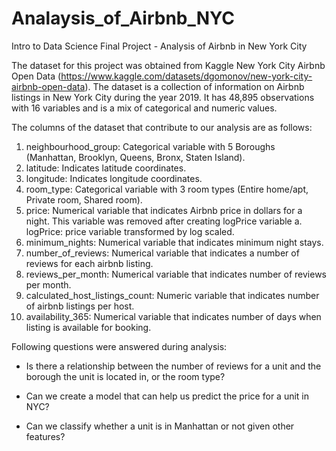 # Analaysis_of_Airbnb_NYC
Intro to Data Science Final Project - Analysis of Airbnb in New York City

The dataset for this project was obtained from Kaggle New York City Airbnb Open Data (https://www.kaggle.com/datasets/dgomonov/new-york-city-airbnb-open-data). The dataset is a collection of information on Airbnb listings in New York City during the year 2019. It has 48,895 observations with 16 variables and is a mix of categorical and numeric values.

The columns of the dataset that contribute to our analysis are as follows: 

1. neighbourhood_group: Categorical variable with 5 Boroughs (Manhattan, Brooklyn, Queens, Bronx, Staten Island). 
2. latitude: Indicates latitude coordinates. 
3. longitude: Indicates longitude coordinates. 
4. room_type: Categorical variable with 3 room types (Entire home/apt, Private room, Shared room). 
5. price: Numerical variable that indicates Airbnb price in dollars for a night. This variable was removed after creating logPrice variable a. logPrice: price variable transformed by log scaled. 
6. minimum_nights: Numerical variable that indicates minimum night stays. 
7. number_of_reviews: Numerical variable that indicates a number of reviews for each airbnb listing. 
8. reviews_per_month: Numerical variable that indicates number of reviews per month. 
9. calculated_host_listings_count: Numeric variable that indicates number of airbnb listings per host. 
10. availability_365: Numerical variable that indicates number of days when listing is available for booking.

Following questions were answered during analysis: 

- Is there a relationship between the number of reviews for a unit and the borough the unit is located in, or the room type?

- Can we create a model that can help us predict the price for a unit in NYC?

- Can we classify whether a unit is in Manhattan or not given other features?
 
